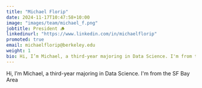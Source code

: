 ```yaml
---
title: "Michael Florip"
date: 2024-11-17T10:47:58+10:00
image: "images/team/michael_f.png"
jobtitle: President 🪵
linkedinurl: "https://www.linkedin.com/in/michaelflorip"
promoted: true
email: michaelflorip@berkeley.edu
weight: 1
bio: Hi, I’m Michael, a third-year majoring in Data Science. I'm from the SF Bay Area
---
```


Hi, I’m Michael, a third-year majoring in Data Science. I'm from the SF Bay Area